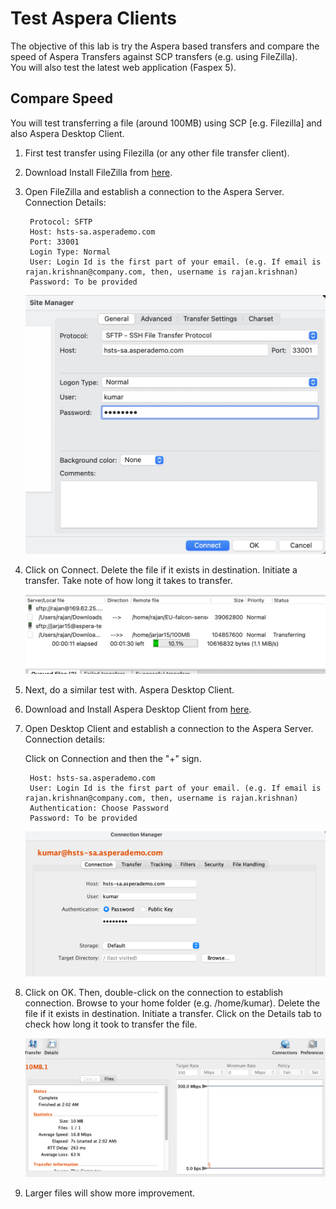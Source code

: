 # Test Aspera Clients

The objective of this lab is try the Aspera based transfers and compare the speed of Aspera Transfers against SCP transfers (e.g. using FileZilla).   
You will also test the latest web application (Faspex 5). 

## Compare Speed

You will test transferring a file (around 100MB) using SCP [e.g. Filezilla] and also Aspera Desktop Client. 

1. First test transfer using Filezilla (or any other file transfer client).  
2. Download Install FileZilla from [here](https://filezilla-project.org/download.php?type=client).   
3. Open FileZilla and establish a connection to the Aspera Server.  Connection Details:   
	
		Protocol: SFTP
		Host: hsts-sa.asperademo.com
		Port: 33001
		Login Type: Normal    
		User: Login Id is the first part of your email. (e.g. If email is rajan.krishnan@company.com, then, username is rajan.krishnan)    
		Password: To be provided
		
	
	![](images/image62.jpg)
	
4. Click on Connect. Delete the file if it exists in destination. Initiate a transfer. Take note of how long it takes to transfer.   

	![](images/image63.jpg)



1. Next, do a similar test with. Aspera Desktop Client.   
2. Download and Install Aspera Desktop Client from [here](https://www.ibm.com/products/aspera/downloads).  
3. Open Desktop Client and establish a connection to the Aspera Server.  Connection details:

	Click on Connection and then the "+" sign.   
	
		Host: hsts-sa.asperademo.com
		User: Login Id is the first part of your email. (e.g. If email is rajan.krishnan@company.com, then, username is rajan.krishnan)
		Authentication: Choose Password
		Password: To be provided
		
	![](images/image64.jpg)
	
1. Click on OK. Then, double-click on the connection to establish connection.  Browse to your home folder (e.g. /home/kumar).  Delete the file if it exists in destination. Initiate a transfer. Click on the Details tab to check how long it took to transfer the file.   

	![](images/image65.jpg)
	
2. Larger files will show more improvement.   





